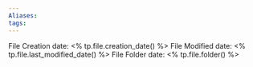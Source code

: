 ```yaml
---
Aliases:
tags:
---
```


File Creation date: <% tp.file.creation_date() %>
File Modified date: <% tp.file.last_modified_date() %>
File Folder date: <% tp.file.folder() %>